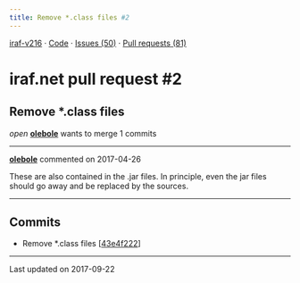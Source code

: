 ```yaml
---
title: Remove *.class files #2
---
```


[iraf-v216](/iraf-v216) · [Code](https://github.com/iraf-community/iraf/tree/iraf-v216) · [Issues (50)](/iraf-v216/issues) · [Pull requests (81)](/iraf-v216/issues/pulls)

# iraf.net pull request #2
## Remove *.class files
*open* **[olebole](https://github.com/olebole)** wants to merge 1 commits

- - - -

**[olebole](https://github.com/olebole)** commented on 2017-04-26

These are also contained in the .jar files. In principle, even the jar files should go away and be replaced by the sources.
- - - -

## Commits

* Remove *.class files [[43e4f222](https://github.com/iraf-community/iraf/commit/43e4f222a6e03a57cc585c4d78cfaf1edfe0d216)]

- - - -

Last updated on 2017-09-22
